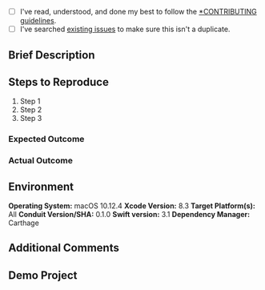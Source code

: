- [ ] I've read, understood, and done my best to follow the [*CONTRIBUTING guidelines](CONTRIBUTING.md).
- [ ] I've searched [existing issues](https://github.com/mindbody/Conduit/issues?utf8=%E2%9C%93&q=is%3Aissue) to make sure this isn't a duplicate.

<!-- If reporting a bug, please fill out the fields below -->

## Brief Description

<!-- A couple sentences describing the issue -->

## Steps to Reproduce

1. Step 1
1. Step 2
1. Step 3

### Expected Outcome

<!-- Expected result of above steps -->

### Actual Outcome

<!-- Actual result of above steps, including stack trace if applicable -->

## Environment

<!-- Change defaults to your environment -->

**Operating System:** macOS 10.12.4
**Xcode Version:** 8.3
**Target Platform(s):** All
**Conduit Version/SHA:** 0.1.0
**Swift version:** 3.1
**Dependency Manager:** Carthage

## Additional Comments

<!-- (Optional) Any additional info that might help -->

## Demo Project

<!-- (Optional) Link to a sample project that exhibits the issue -->
